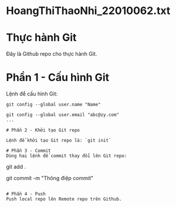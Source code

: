 # HoangThiThaoNhi_22010062.txt
# Thực hành Git
Đây là Github repo cho thực hành Git.

# Phần 1 - Cấu hình Git
Lệnh để cấu hình Git:
```
git config --global user.name "Name"

git config --global user.email "abc@zy.com"
...

# Phần 2 - Khởi tạo Git repo

Lệnh để khởi tạo Git repo là: `git init`

# Phần 3 - Commit
Dùng hai lệnh để commit thay đổi lên Git repo:
```
git add .

git commit -m "Thông điệp commit"
```

# Phần 4 - Push
Push local repo lên Remote repo trên Github.

